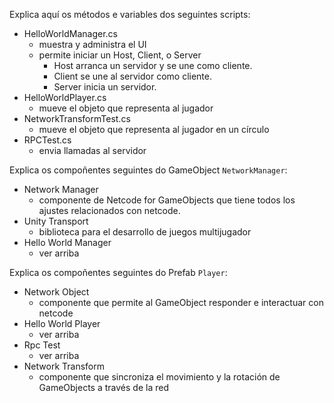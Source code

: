 Explica aquí os métodos e variables dos seguintes scripts:

- HelloWorldManager.cs
  - muestra y administra el UI
  - permite iniciar un Host, Client, o Server 
    - Host arranca un servidor y se une como cliente.
    - Client se une al servidor como cliente.
    - Server inicia un servidor.
- HelloWorldPlayer.cs
  - mueve el objeto que representa al jugador
- NetworkTransformTest.cs
  - mueve el objeto que representa al jugador en un círculo
- RPCTest.cs
  - envia llamadas al servidor

Explica os compoñentes seguintes do GameObject `NetworkManager`:

- Network Manager
  - componente de Netcode for GameObjects que tiene todos los ajustes relacionados con netcode. 
- Unity Transport
  - biblioteca para el desarrollo de juegos multijugador
- Hello World Manager
  - ver arriba

Explica os compoñentes seguintes do Prefab `Player`:

- Network Object
  - componente que permite al GameObject responder e interactuar con netcode
- Hello World Player
  - ver arriba
- Rpc Test
  - ver arriba
- Network Transform
  - componente que sincroniza el movimiento y la rotación de GameObjects a través de la red

